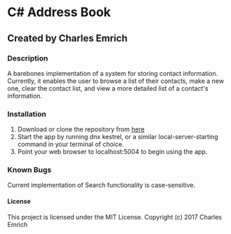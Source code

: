 # C# Address Book
## Created by Charles Emrich

### Description
A barebones implementation of a system for storing contact information. Currently, it enables the user to browse a list of their contacts, make a new one, clear the contact list, and view a more detailed list of a contact's information.

### Installation
1. Download or clone the repository from [here](https://github.com/CharlesEmrich/address-book-cs.git)
2. Start the app by running dnx kestrel, or a similar local-server-starting command in your terminal of choice.
3. Point your web browser to localhost:5004 to begin using the app.

### Known Bugs
Current implementation of Search functionality is case-sensitive.

#### License
This project is licensed under the MIT License.
Copyright (c) 2017 Charles Emrich
